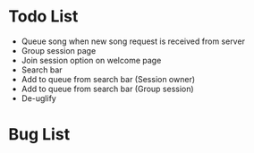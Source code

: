 # Todo List

- Queue song when new song request is received from server
- Group session page
- Join session option on welcome page
- Search bar
- Add to queue from search bar (Session owner)
- Add to queue from search bar (Group session)
- De-uglify

# Bug List
